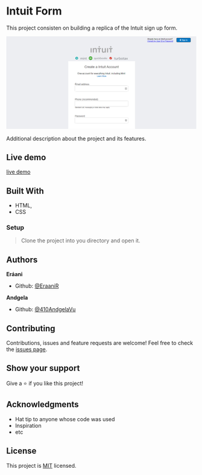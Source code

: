 # Intuit Form

This project consisten on building a replica of the Intuit sign up form.

![screenshot](./project-screenshot1.PNG)

Additional description about the project and its features.

## Live demo

[live demo](https://rawcdn.githack.com/410AngelaVu/Form-project/1c40c2023286fc8795fe8c9ca3b9d6e9ba3bbe9b/index.html)

## Built With

- HTML,
- CSS

### Setup

> Clone the project into you directory and open it.

## Authors

**Eráani**

- Github: [@EraaniR](https://github.com/EraaniR)

**Andgela**

- Github: [@410AndgelaVu](https://github.com/410AndgelaVu)

## Contributing

Contributions, issues and feature requests are welcome!
Feel free to check the [issues page](issues/).

## Show your support

Give a :star:️ if you like this project!

## Acknowledgments

- Hat tip to anyone whose code was used
- Inspiration
- etc

## License

This project is [MIT](lic.url) licensed.
